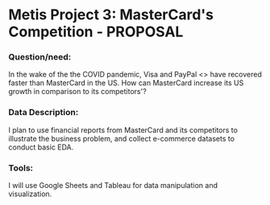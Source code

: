 # Metis Project 3: MasterCard's Competition - PROPOSAL
 
### Question/need:
In the wake of the the COVID pandemic, Visa and PayPal <> have recovered faster than MasterCard in the US. How can MasterCard increase its US growth in comparison to its competitors'?

### Data Description:
I plan to use financial reports from MasterCard and its competitors to illustrate the business problem, and collect e-commerce datasets to conduct basic EDA.


### Tools:
I will use Google Sheets and Tableau for data manipulation and visualization.

